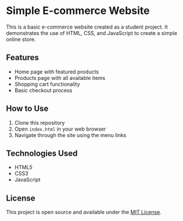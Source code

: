 # Simple E-commerce Website

This is a basic e-commerce website created as a student project. It demonstrates the use of HTML, CSS, and JavaScript to create a simple online store.

## Features

- Home page with featured products
- Products page with all available items
- Shopping cart functionality
- Basic checkout process

## How to Use

1. Clone this repository
2. Open `index.html` in your web browser
3. Navigate through the site using the menu links

## Technologies Used

- HTML5
- CSS3
- JavaScript

## License

This project is open source and available under the [MIT License](LICENSE).